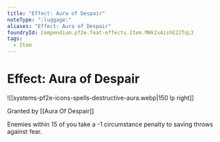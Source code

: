 ```yaml
---
title: "Effect: Aura of Despair"
noteType: ":luggage:"
aliases: "Effect: Aura of Despair"
foundryId: Compendium.pf2e.feat-effects.Item.MNkIxAishE22TqL3
tags:
  - Item
---
```


# Effect: Aura of Despair
![[systems-pf2e-icons-spells-destructive-aura.webp|150 lp right]]

Granted by [[Aura Of Despair]]

Enemies within 15 of you take a -1 circumstance penalty to saving throws against fear.
